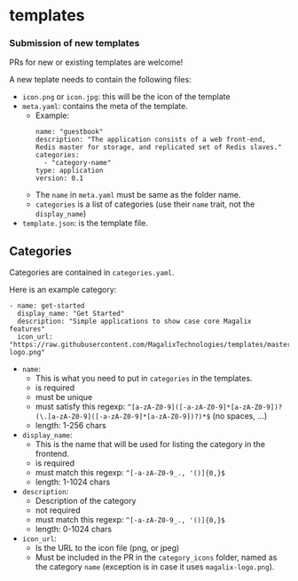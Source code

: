 # templates

### Submission of new templates

PRs for new or existing templates are welcome!

A new teplate needs to contain the following files:
  - `icon.png` or `icon.jpg`: this will be the icon of the template
  - `meta.yaml`: contains the meta of the template.
    - Example:
      ```
      name: "guestbook"
      description: "The application consists of a web front-end, Redis master for storage, and replicated set of Redis slaves."
      categories:
        - "category-name"
      type: application
      version: 0.1
      ```
    - The `name` in `meta.yaml` must be same as the folder name.
    - `categories` is a list of categories (use their `name` trait, not the `display_name`)
  - `template.json`: is the template file.

## Categories

Categories are contained in `categories.yaml`.

Here is an example category:

```
- name: get-started
  display_name: "Get Started"
  description: "Simple applications to show case core Magalix features"
  icon_url: "https://raw.githubusercontent.com/MagalixTechnologies/templates/master/category_icons/magalix-logo.png"
```

- `name`:
    - This is what you need to put in `categories` in the templates.
    - is required
    - must be unique
    - must satisfy this regexp: `^[a-zA-Z0-9]([-a-zA-Z0-9]*[a-zA-Z0-9])?(\.[a-zA-Z0-9]([-a-zA-Z0-9]*[a-zA-Z0-9])?)*$` (no spaces, ...)
    - length: 1-256 chars
- `display_name`:
    - This is the name that will be used for listing the category in the frontend.
    - is required
    - must match this regexp: `^[-a-zA-Z0-9_., '()]{0,}$`
    - length: 1-1024 chars
- `description`:
    - Description of the category
    - not required
    - must match this regexp: `^[-a-zA-Z0-9_., '()]{0,}$`
    - length: 0-1024 chars
- `icon_url`:
    - Is the URL to the icon file (png, or jpeg)
    - Must be included in the PR in the `category_icons` folder, named as the category `name` (exception is in case it uses `magalix-logo.png`).
